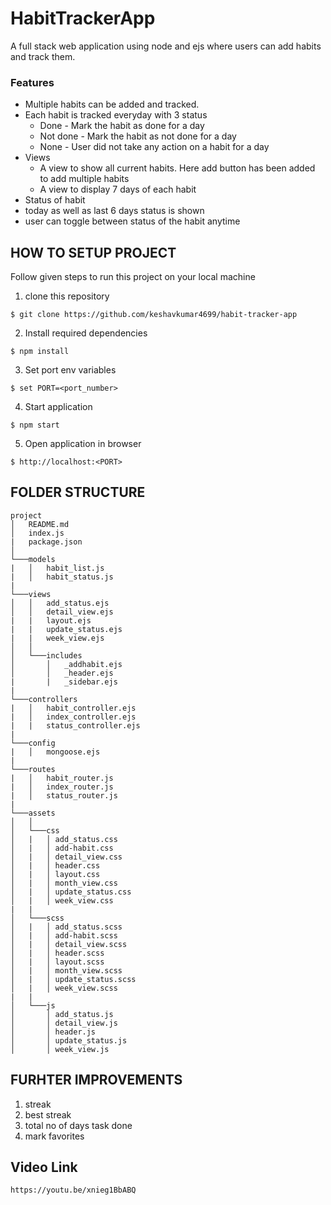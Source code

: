 # HabitTrackerApp
A full stack web application using node and ejs where users can add habits and track them.

### Features
- Multiple habits can be added and tracked.
- Each habit is tracked everyday with 3 status
  - Done - Mark the habit as done for a day
  - Not done - Mark the habit as not done for a day
  - None - User did not take any action on a habit for a day
- Views
  - A view to show all current habits. Here add button has been added to add multiple habits
  - A view to display 7 days of each habit
- Status of habit
 - today as well as last 6 days status is shown
 - user can toggle between status of the habit anytime

## HOW TO SETUP PROJECT

Follow given steps to run this project on your local machine

1. clone this repository

```$ git clone https://github.com/keshavkumar4699/habit-tracker-app```

2. Install required dependencies

```$ npm install```

3. Set port env variables

```$ set PORT=<port_number>```

4. Start application

```$ npm start```

5. Open application in browser

```$ http://localhost:<PORT>```

## FOLDER STRUCTURE
```
project
│   README.md
│   index.js
|   package.json    
│
└───models
|   │   habit_list.js
|   │   habit_status.js
|
└───views
│   │   add_status.ejs
│   │   detail_view.ejs
|   |   layout.ejs
|   |   update_status.ejs
|   |   week_view.ejs
│   │
│   └───includes
│       │   _addhabit.ejs
│       │   _header.ejs
|       |   _sidebar.ejs
|
└───controllers
|   │   habit_controller.ejs
|   │   index_controller.ejs
|   |   status_controller.ejs
|
└───config
|   │   mongoose.ejs
|
└───routes
|   │   habit_router.js
|   │   index_router.js
|   │   status_router.js
|
└───assets
│   │   
│   └───css
│   |   │ add_status.css
│   |   │ add-habit.css
│   |   │ detail_view.css
│   |   │ header.css
│   |   │ layout.css
│   |   │ month_view.css
│   |   │ update_status.css
│   |   │ week_view.css  
|   |
│   └───scss
│   |   │ add_status.scss
│   |   │ add-habit.scss
│   |   │ detail_view.scss
│   |   │ header.scss
│   |   │ layout.scss
│   |   │ month_view.scss
│   |   │ update_status.scss
│   |   │ week_view.scss
|   |
│   └───js
│       │ add_status.js 
│       │ detail_view.js
│       │ header.js
│       │ update_status.js
│       │ week_view.js
```

## FURHTER IMPROVEMENTS
1. streak
2. best streak
3. total no of days task done
4. mark favorites

## Video Link
```https://youtu.be/xnieg1BbABQ```
